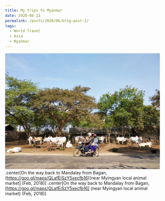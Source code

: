 ```yaml
---
title: My trips to Myanmar
date: 2020-06-23
permalink: /posts/2020/06/blog-post-2/
tags:
  - World Travel
  - Asia
  - Myanmar
---
```


![](/photograph/myanmar.bagan1.png)
.center[On the way back to Mandalay from Bagan, (https://goo.gl/maps/QLafEiSzY5xecfb16)[near Myingyan local animal market] (Feb, 2018)]
.center[On the way back to Mandalay from Bagan, [https://goo.gl/maps/QLafEiSzY5xecfb16] (near Myingyan local animal market) (Feb, 2018)]

